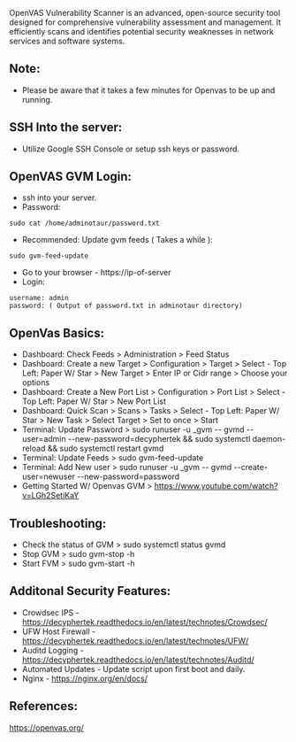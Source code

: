 OpenVAS Vulnerability Scanner is an advanced, open-source security tool designed for comprehensive vulnerability assessment and management. 
It efficiently scans and identifies potential security weaknesses in network services and software systems. 

Note:
------
* Please be aware that it takes a few minutes for Openvas to be up and running.

SSH Into the server:
--------------------
* Utilize Google SSH Console or setup ssh keys or password.

OpenVAS GVM Login:
------------------

* ssh into your server.
* Password:
```
sudo cat /home/adminotaur/password.txt 
```
* Recommended: Update gvm feeds ( Takes a while ):
```
sudo gvm-feed-update
```
* Go to your browser - https://ip-of-server
* Login:
```
username: admin 
password: ( Output of password.txt in adminotaur directory)
```

OpenVas Basics:
---------------

* Dashboard: Check Feeds > Administration > Feed Status
* Dashboard: Create a new Target > Configuration > Target > Select - Top Left: Paper W/ Star > New Target > Enter IP or Cidr range > Choose your options
* Dashboard: Create a New Port List > Configuration > Port List > Select - Top Left: Paper W/ Star > New Port List 
* Dashboard: Quick Scan > Scans > Tasks > Select - Top Left: Paper W/ Star  > New Task > Select Target > Set to once > Start 
* Terminal: Update Password > sudo runuser -u _gvm -- gvmd --user=admin --new-password=decyphertek && sudo systemctl daemon-reload && sudo systemctl restart gvmd
* Terminal: Update Feeds > sudo gvm-feed-update
* Terminal: Add New user > sudo runuser -u _gvm -- gvmd --create-user=newuser --new-password=password
* Getting Started W/ Openvas GVM > https://www.youtube.com/watch?v=LGh2SetiKaY

Troubleshooting:
-----------------

* Check the status of GVM > sudo systemctl status gvmd
* Stop GVM > sudo gvm-stop -h
* Start FVM > sudo gvm-start -h

Additonal Security Features:
----------------------------

* Crowdsec IPS - https://decyphertek.readthedocs.io/en/latest/technotes/Crowdsec/
* UFW Host Firewall - https://decyphertek.readthedocs.io/en/latest/technotes/UFW/
* Auditd Logging - https://decyphertek.readthedocs.io/en/latest/technotes/Auditd/
* Automated Updates - Update script upon first boot and daily.
* Nginx - https://nginx.org/en/docs/

References:
------------

https://openvas.org/
